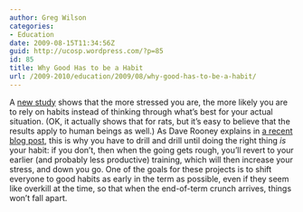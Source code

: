 ```yaml
---
author: Greg Wilson
categories:
- Education
date: 2009-08-15T11:34:56Z
guid: http://ucosp.wordpress.com/?p=85
id: 85
title: Why Good Has to be a Habit
url: /2009-2010/education/2009/08/why-good-has-to-be-a-habit/
---
```


A [new study](http://abcnews.go.com/Technology/MindMoodNews/story?id=8211974&page=1) shows that the more stressed you are, the more likely you are to rely on habits instead of thinking through what&#8217;s best for your actual situation. (OK, it actually shows that for rats, but it&#8217;s easy to believe that the results apply to human beings as well.) As Dave Rooney explains in [a recent blog post](http://practicalagility.blogspot.com/2009/06/revert-to-training.html), this is why you have to drill and drill until doing the right thing _is_ your habit: if you don&#8217;t, then when the going gets rough, you&#8217;ll revert to your earlier (and probably less productive) training, which will then increase your stress, and down you go. One of the goals for these projects is to shift everyone to good habits as early in the term as possible, even if they seem like overkill at the time, so that when the end-of-term crunch arrives, things won&#8217;t fall apart.